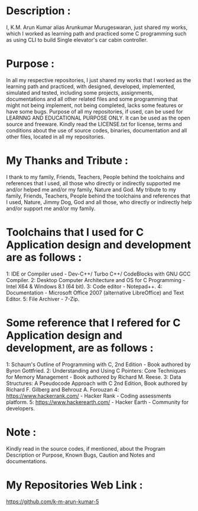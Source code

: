 Description :
=============
I,  K.M. Arun Kumar alias Arunkumar Murugeswaran, just shared my works, which I worked as learning path and practiced some C programming such as using CLI to build  Single elevator's car cabin controller.

Purpose :
=========
In all my respective repositories, I just shared my works that I worked as the learning path and practiced, with designed, developed, implemented, simulated and tested, including some projects, assignments, documentations and all other related files and some programming that might not being implement, not being completed, lacks some features or have some bugs. Purpose of all my repositories, if used, can be used for LEARNNG AND EDUCATIONAL PURPOSE ONLY. It can be used as the open source and freeware. Kindly read the LICENSE.txt for license, terms and conditions about the use of source codes, binaries, documentation and all other files, located in all my repositories. 

My Thanks and Tribute :
=======================
I thank to my family, Friends, Teachers, People behind the toolchains and references that I used, all those who directly or indirectly supported me and/or helped me and/or my family, Nature and God. My tribute to my family, Friends, Teachers, People behind the toolchains and references that I used, Nature, Jimmy Dog, God and all those, who directly or indirectly help and/or support me and/or my family.

Toolchains that I used for C Application design and development are as follows :
================================================================================
1: IDE or Compiler used - Dev-C++/ Turbo C++/ CodeBlocks with GNU GCC Compiler.
2: Desktop Computer Architecture and OS for C Programming - Intel X64 & Windows 8.1 (64 bit). 
3: Code editor - Notepad++. 
4: Documentation - Microsoft Office 2007 (alternative LibreOffice) and Text Editor. 
5: File Archiver - 7-Zip.

Some reference that I refered for C Application design and development, are as follows :
==========================================================================================
1: Schaum's Outline of Programming with C, 2nd Edition - Book authored by Byron Gottfried.
2: Understanding and Using C Pointers: Core Techniques for Memory Management - Book authored by Richard M. Reese. 
3: Data Structures: A Pseudocode Approach with C 2nd Edition, Book authored by Richard F. Gilberg and Behrouz A. Forouzan
4: https://www.hackerrank.com/ - Hacker Rank - Coding assessments platform.
5: https://www.hackerearth.com/ - Hacker Earth - Community for developers.

Note :
======
Kindly read in the source codes, if mentioned, about the Program Description or Purpose, Known Bugs, Caution and Notes and documentations. 

My Repositories Web Link :
===========================
https://github.com/k-m-arun-kumar-5
